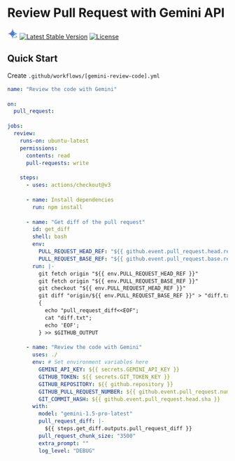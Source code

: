 # Review Pull Request with Gemini API

<p>
<a href="https://bunhere.com"><img src="./images/reviewpr.png" width="24" alt="WTM"></a>
<a href="#"><img src="https://img.shields.io/badge/Review PR-v1.0.0-blue" alt="Latest Stable Version"></a>
<a href="#"><img src="https://img.shields.io/badge/license-MIT-yellow" alt="License"></a>
</p>

## Quick Start

Create `.github/workflows/[gemini-review-code].yml`

```yml
name: "Review the code with Gemini"

on:
  pull_request:

jobs:
  review:
    runs-on: ubuntu-latest
    permissions:
      contents: read
      pull-requests: write

    steps:
      - uses: actions/checkout@v3

      - name: Install dependencies
        run: npm install

      - name: "Get diff of the pull request"
        id: get_diff
        shell: bash
        env:
          PULL_REQUEST_HEAD_REF: "${{ github.event.pull_request.head.ref }}"
          PULL_REQUEST_BASE_REF: "${{ github.event.pull_request.base.ref }}"
        run: |-
          git fetch origin "${{ env.PULL_REQUEST_HEAD_REF }}"
          git fetch origin "${{ env.PULL_REQUEST_BASE_REF }}"
          git checkout "${{ env.PULL_REQUEST_HEAD_REF }}"
          git diff "origin/${{ env.PULL_REQUEST_BASE_REF }}" > "diff.txt"
          {
            echo "pull_request_diff<<EOF";
            cat "diff.txt";
            echo 'EOF';
          } >> $GITHUB_OUTPUT

      - name: "Review the code with Gemini"
        uses: ./
        env: # Set environment variables here
          GEMINI_API_KEY: ${{ secrets.GEMINI_API_KEY }}
          GITHUB_TOKEN: ${{ secrets.GIT_TOKEN_KEY }}
          GITHUB_REPOSITORY: ${{ github.repository }}
          GITHUB_PULL_REQUEST_NUMBER: ${{ github.event.pull_request.number }}
          GIT_COMMIT_HASH: ${{ github.event.pull_request.head.sha }}
        with:
          model: "gemini-1.5-pro-latest"
          pull_request_diff: |-
            ${{ steps.get_diff.outputs.pull_request_diff }}
          pull_request_chunk_size: "3500"
          extra_prompt: ""
          log_level: "DEBUG"
```